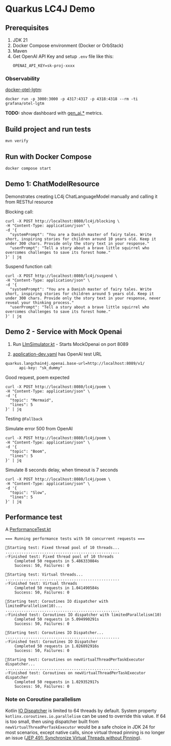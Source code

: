 # Quarkus LC4J Demo

## Prerequisites
       
1. JDK 21
2. Docker Compose environment (Docker or OrbStack)
3. Maven
4. Get OpenAI API Key and setup `.env` file like this:
    ```dotenv
    OPENAI_API_KEY=sk-proj-xxxx
    ```

### Observability

[docker-otel-lgtm](https://github.com/grafana/docker-otel-lgtm):

```shell
docker run -p 3000:3000 -p 4317:4317 -p 4318:4318 --rm -ti grafana/otel-lgtm
```
**TODO:** show dashboard with [gen_ai.*](https://opentelemetry.io/docs/specs/semconv/gen-ai/) metrics.
          
## Build project and run tests

```shell
mvn verify
```

## Run with Docker Compose

```shell
docker compose start
```

## Demo 1: ChatModelResource

Demonstrates creating LC4j ChatLanguageModel manually and calling it from RESTful resource

Blocking call:

```shell
curl -X POST http://localhost:8080/lc4j/blocking \
-H "Content-Type: application/json" \
-d '{
  "systemPrompt": "You are a Danish master of fairy tales. Write short, inspiring stories for children around 10 years old. Keep it under 300 chars. Provide only the story text in your response."
  "userPrompt": "Tell a story about a brave little squirrel who overcomes challenges to save its forest home."
}' | jq
```

Suspend function call:

```shell
curl -X POST http://localhost:8080/lc4j/suspend \
-H "Content-Type: application/json" \
-d '{
  "systemPrompt": "You are a Danish master of fairy tales. Write short, inspiring stories for children around 5 years old. Keep it under 300 chars. Provide only the story text in your response, never reveal your thinking process."
  "userPrompt": "Tell a story about a brave little squirrel who overcomes challenges to save its forest home."
}' | jq
```

## Demo 2 - Service with Mock Openai

1. Run [LlmSimulator.kt](ai-server/src/test/kotlin/LlmSimulator.kt) - Starts MockOpenai on port 8089

2. [application-dev.yaml](ai-server/src/main/resources/application-dev.properties) has OpenAI test URL
```properties
quarkus.langchain4j.openai.base-url=http://localhost:8089/v1/
      api-key: "sk_dummy"
```

Good request, poem expected
```shell
curl -X POST http://localhost:8080/lc4j/poem \
-H "Content-Type: application/json" \
-d '{
  "topic": "Mermaid",
  "lines": 5
}' | jq
```

Testing `@Fallback`

Simulate error 500 from OpenAI
```shell
curl -X POST http://localhost:8080/lc4j/poem \
-H "Content-Type: application/json" \
-d '{
  "topic": "Boom",
  "lines": 5
}' | jq
```

Simulate 8 seconds delay, when timeout is 7 seconds
```shell
curl -X POST http://localhost:8080/lc4j/poem \
-H "Content-Type: application/json" \
-d '{
  "topic": "Slow",
  "lines": 5
}' | jq
```

## Performance test

A [PerformanceTest.kt](ai-server/src/test/kotlin/PerformanceTest.kt) 

```log
=== Running performance tests with 50 concurrent requests ===

🏁Starting test: Fixed thread pool of 10 threads...
..................................................
✅Finished test: Fixed thread pool of 10 threads
    Completed 50 requests in 5.486333084s
    Success: 50, Failures: 0

🏁Starting test: Virtual threads...
..................................................
✅Finished test: Virtual threads
    Completed 50 requests in 1.041490584s
    Success: 50, Failures: 0

🏁Starting test: Coroutines IO dispatcher with limitedParallelism(10)...
..................................................
✅Finished test: Coroutines IO dispatcher with limitedParallelism(10)
    Completed 50 requests in 5.094990291s
    Success: 50, Failures: 0

🏁Starting test: Coroutines IO Dispatcher...
..................................................
✅Finished test: Coroutines IO Dispatcher
    Completed 50 requests in 1.026892916s
    Success: 50, Failures: 0

🏁Starting test: Coroutines on newVirtualThreadPerTaskExecutor dispatcher...
..................................................
✅Finished test: Coroutines on newVirtualThreadPerTaskExecutor dispatcher
    Completed 50 requests in 1.029352917s
    Success: 50, Failures: 0
```

### Note on Coroutine parallelism

Kotlin [IO Dispatcher](https://kotlinlang.org/api/kotlinx.coroutines/kotlinx-coroutines-core/kotlinx.coroutines/-dispatchers/-i-o.html) is limited to 64 threads by default. System property `kotlinx.coroutines.io.parallelism` can be used to override this value. If 64 is too small, then using dispatcher built from `newVirtualThreadPerTaskExecutor` would be a safe choice in JDK 24 for most scenarios, except native calls, since virtual thread pinning is no longer an issue ([JEP 491: Synchronize Virtual Threads without Pinning](https://openjdk.org/jeps/491)).

